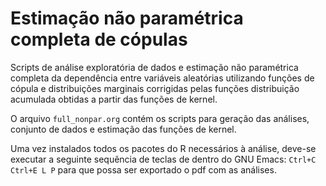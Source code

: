 # Estimação não paramétrica completa de cópulas

Scripts de análise exploratória de dados e estimação não paramétrica completa da dependência entre variáveis aleatórias utilizando funções de cópula e distribuições marginais corrigidas pelas funções distribuição acumulada obtidas a partir das funções de kernel.

O arquivo `full_nonpar.org` contém os scripts para geração das análises, conjunto de dados e estimação das funções de kernel.

Uma vez instalados todos os pacotes do R necessários à análise, deve-se executar a seguinte sequência de teclas de dentro do GNU Emacs: `Ctrl+C Ctrl+E L P` para que possa ser exportado o pdf com as análises.

